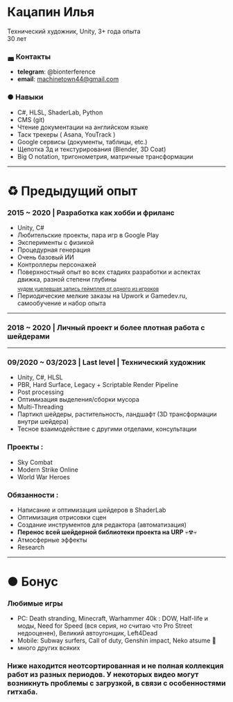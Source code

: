 # Кацапин Илья  
  
 Технический художник, Unity, 3+ года опыта   
30 лет

### ◛ Контакты
- **telegram**: @bionterference
- **email**: machinetown44@gmail.com  



### ● Навыки

- C#, HLSL, ShaderLab, Python
- CMS (git)
- Чтение документации на английском языке
- Таск трекеры ( Asana, YouTrack )
- Google сервисы (документы, таблицы, etc.) 
- Щепотка 3д и текстурирования (Blender, 3D Coat)
- Big O notation, тригонометрия, матричные трансформации 
***
# ♻ Предыдущий опыт

### 2015 ~ 2020 | Разработка как хобби и фриланс 

  - Unity, C# 
  - Любительские проекты, пара игр в Google Play  
  - Эксперименты с физикой
  - Процедурная генерация
  - Очень базовый ИИ
  - Контроллеры персонажей
  - Поверхностный опыт во всех стадиях разработки и аспектах движка, разной степени глубины  
  <sub>[чудом уцелевшая запись геймплея от одного из игроков](https://www.youtube.com/watch?v=dkX_DMsa-d0)</sub>  
  - Периодические мелкие заказы на Upwork и Gamedev.ru, самообучение и набор опыта
***  

### 2018 ~ 2020 | Личный проект и более плотная работа с шейдерами  

***
### 09/2020 ~ 03/2023 | Last level |  **Технический художник**  
  - Unity, C#, HLSL  
  - PBR, Hard Surface, Legacy + Scriptable Render Pipeline 
  - Post processing
  - Оптимизация выделения/сборки мусора
  - Multi-Threading
  - Партикл шейдеры, растительность, ландшафт (3D трансформации внутри шейдера)
  - Тесное взаимодействие с другими отделами, консультации  

###  Проекты :  
 - Sky Combat
 - Modern Strike Online
 - World War Heroes  

###  Обязанности :  
  - Написание и оптимизация шейдеров в ShaderLab
  - Оптимизация отрисовки сцен
  - Создание инструментов для редактора (автоматизация)
  - **Перенос всей шейдерной библиотеки проекта на URP** 💀☢💀
  - Атмосферные эффекты  
  - Research  

***

# ● Бонус
  
### Любимые игры
  - PC: Death stranding, Minecraft, Warhammer 40k : DOW, Half-life и моды, Need for Speed (вся серия, но считаю что Pro Street недооценен), Великий автоугонщик, Left4Dead
  - Mobile: Subway surfers, Call of duty, Genshin impact, Neko atsume 🌚 
  - много других всяких

### Ниже находится неотсортированная и не полная коллекция работ из разных периодов. У некоторых видео могут возникнуть проблемы с загрузкой, в связи с особенностями гитхаба. 
